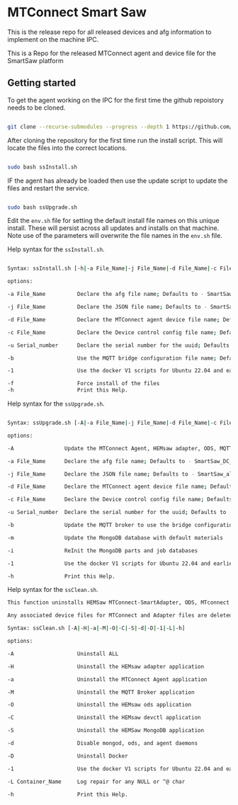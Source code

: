 # MTConnect Smart Saw

This is the release repo for all released devices and afg information to implement on the machine IPC.

This is a Repo for the released MTConnect agent and device file for the SmartSaw platform

## Getting started

To get the agent working on the IPC for the first time the github repoistory needs to be cloned.

```bash

git clone --recurse-submodules --progress --depth 1 https://github.com/HEM-Inc/MTConnect_SmartSaw.git mtconnect

```

After cloning the repository for the first time run the install script. This will locate the files into the correct locations.

```bash

sudo bash ssInstall.sh

```

IF the agent has already be loaded then use the update script to update the files and restart the service.

```bash

sudo bash ssUpgrade.sh

```

Edit the `env.sh` file for setting the default install file names on this unique install. These will persist across all updates and installs on that machine. Note use of the parameters will overwrite the file names in the `env.sh` file.

Help syntax for the `ssInstall.sh`.

```bash

Syntax: ssInstall.sh [-h|-a File_Name|-j File_Name|-d File_Name|-c File_Name|-u Serial_number|-1|-f]

options:

-a File_Name          Declare the afg file name; Defaults to - SmartSaw_DC_HA.afg

-j File_Name          Declare the JSON file name; Defaults to - SmartSaw_alarms.json

-d File_Name          Declare the MTConnect agent device file name; Defaults to - SmartSaw_DC_HA.xml

-c File_Name          Declare the Device control config file name; Defaults to - devctl_json_config.json

-u Serial_number      Declare the serial number for the uuid; Defaults to - SmartSaw

-b                    Use the MQTT bridge configuration file name; Defaults to - mosq_bridge.conf

-1                    Use the docker V1 scripts for Ubuntu 22.04 and earlier base OS

-f                    Force install of the files
-h                    Print this Help.

```

Help syntax for the `ssUpgrade.sh`.

```bash

Syntax: ssUpgrade.sh [-A|-a File_Name|-j File_Name|-d File_Name|-c File_Name|-u Serial_number|-b|-m|-i|-1|-h]

options:

-A                Update the MTConnect Agent, HEMsaw adapter, ODS, MQTT, and Mongodb application

-a File_Name      Declare the afg file name; Defaults to - SmartSaw_DC_HA.afg

-j File_Name      Declare the JSON file name; Defaults to - SmartSaw_alarms.json

-d File_Name      Declare the MTConnect agent device file name; Defaults to - SmartSaw_DC_HA.xml

-c File_Name      Declare the Device control config file name; Defaults to - devctl_json_config.json

-u Serial_number  Declare the serial number for the uuid; Defaults to - SmartSaw

-b                Update the MQTT broker to use the bridge configuration; runs - mosq_bridge.conf

-m                Update the MongoDB database with default materials

-i                ReInit the MongoDB parts and job databases

-1                Use the docker V1 scripts for Ubuntu 22.04 and earlier

-h                Print this Help.

```

Help syntax for the `ssClean.sh`.

```bash
This function uninstalls HEMSaw MTConnect-SmartAdapter, ODS, MTconnect Agent and MQTT.

Any associated device files for MTConnect and Adapter files are deleted as per this repo.

Syntax: ssClean.sh [-A|-H|-a|-M|-O|-C|-S|-d|-D|-1|-L|-h]

options:

-A                    Uninstall ALL

-H                    Uninstall the HEMsaw adapter application

-a                    Uninstall the MTConnect Agent application

-M                    Uninstall the MQTT Broker application

-O                    Uninstall the HEMsaw ods application

-C                    Uninstall the HEMsaw devctl application

-S                    Uninstall the HEMSaw MongoDB application

-d                    Disable mongod, ods, and agent daemons

-D                    Uninstall Docker

-1                    Use the docker V1 scripts for Ubuntu 22.04 and earlier

-L Container_Name     Log repair for any NULL or ^@ char

-h                    Print this Help.

```
